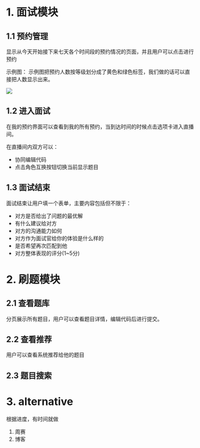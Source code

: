 # 1. 面试模块

## 1.1 预约管理

显示从今天开始接下来七天各个时间段的预约情况的页面，并且用户可以点击进行预约  

示例图：  示例图把预约人数按等级划分成了黄色和绿色标签，我们做的话可以直接把人数显示出来。  

![](https://raw.githubusercontent.com/wasd003/for-picgo/master/img/20210612133106.png)

## 1.2 进入面试

在我的预约界面可以查看到我的所有预约，当到达时间的时候点击选项卡进入直播间。  

在直播间内双方可以：

- 协同编辑代码
- 点击角色互换按钮切换当前显示题目

## 1.3 面试结束

面试结束让用户填一个表单，主要内容包括但不限于：

- 对方是否给出了问题的最优解
- 有什么建议给对方
- 对方的沟通能力如何
- 对方作为面试官给你的体验是什么样的
- 是否希望再次匹配到他
- 对方整体表现的评分(1~5分)

# 2. 刷题模块

## 2.1 查看题库

分页展示所有题目，用户可以查看题目详情，编辑代码后进行提交。  

## 2.2 查看推荐

用户可以查看系统推荐给他的题目  

## 2.3 题目搜索

# 3. alternative

根据进度，有时间就做  

1. 周赛
2. 博客